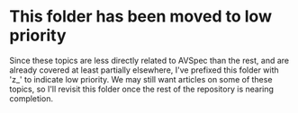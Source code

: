 # This folder has been moved to low priority

Since these topics are less directly related to AVSpec than the rest, and are already covered at least partially elsewhere, I've prefixed this folder with 'z_' to indicate low priority. We may still want articles on some of these topics, so I'll revisit this folder once the rest of the repository is nearing completion.